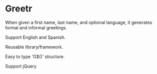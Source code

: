 # Greetr
When given a first name, last name, and optional language, it generates formal and informal greetings.

Support English and Spanish.

Reusable library/framework.

Easy to type 'G$()' structure.

Support jQuery